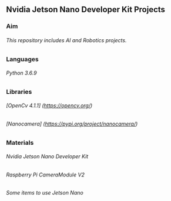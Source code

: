 ## Nvidia Jetson Nano Developer Kit Projects

### Aim
###### This repository includes AI and Robotics projects.

### Languages
###### Python 3.6.9

### Libraries
###### [OpenCv 4.1.1] (https://opencv.org/)
###### [Nanocamera] (https://pypi.org/project/nanocamera/)

### Materials
###### Nvidia Jetson Nano Developer Kit
###### Raspberry Pi CameraModule V2
###### Some items to use Jetson Nano

